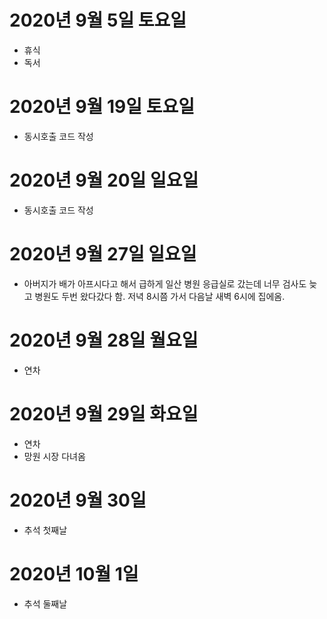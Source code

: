 
# 2020년 9월 5일 토요일

- 휴식
- 독서

# 2020년 9월 19일 토요일

- 동시호출 코드 작성

# 2020년 9월 20일 일요일

- 동시호출 코드 작성

# 2020년 9월 27일 일요일

- 아버지가 배가 아프시다고 해서 급하게 일산 병원 응급실로 갔는데 너무 검사도 늦고 병원도 두번 왔다갔다 함. 저녁 8시쯤 가서
다음날 새벽 6시에 집에옴. 

# 2020년 9월 28일 월요일

- 연차  

# 2020년 9월 29일 화요일

- 연차 
- 망원 시장 다녀옴 

# 2020년 9월 30일 

- 추석 첫째날

# 2020년 10월 1일 

- 추석 둘째날 
